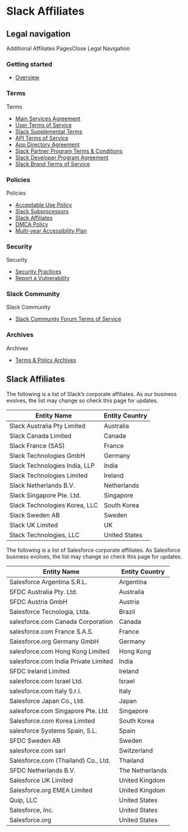# Slack Affiliates

## Legal navigation

Additional  Affiliates  PagesClose Legal Navigation

### Getting started

  * [Overview](https://slack.com/policies)

### Terms

Terms

  * [Main Services Agreement](https://slack.com/main-services-agreement)
  * [User Terms of Service](https://slack.com/terms-of-service/user)
  * [Slack Supplemental Terms](/slack-supplemental-terms)
  * [API Terms of Service](https://slack.com/terms-of-service/api)
  * [App Directory Agreement](https://slack.com/terms-of-service/app-directory)
  * [Slack Partner Program Terms & Conditions](https://slack.com/terms-of-service/partners)
  * [Slack Developer Program Agreement](https://slack.com/terms-of-service/slack-developer-program)
  * [Slack Brand Terms of Service](https://slack.com/terms-of-service/slack-brand)

### Policies

Policies

  * [Acceptable Use Policy](https://slack.com/acceptable-use-policy)
  * [Slack Subprocessors](/slack-subprocessors)
  * [Slack Affiliates](https://slack.com/affiliates)
  * [DMCA Policy](https://www.salesforce.com/company/legal/intellectual/)
  * [Multi-year Accessibility Plan](https://slack.com/accessibility-plan)

### Security

Security

  * [Security Practices](https://slack.com/security-practices)
  * [Report a Vulnerability](https://slack.com/report-vulnerability)

### Slack Community

Slack Community

  * [Slack Community Forum Terms of Service](https://slack.com/terms-of-service/community)

### Archives

Archives

  * [Terms & Policy Archives](https://slack.com/policy-archives)

## Slack Affiliates

The following is a list of Slack’s corporate affiliates. As our business
evolves, the list may change so check this page for updates.

Entity Name| Entity Country  
---|---  
Slack Australia Pty Limited| Australia  
Slack Canada Limited| Canada  
Slack France (SAS)| France  
Slack Technologies GmbH| Germany  
Slack Technologies India, LLP| India  
Slack Technologies Limited| Ireland  
Slack Netherlands B.V.| Netherlands  
Slack Singapore Pte. Ltd.| Singapore  
Slack Technologies Korea, LLC| South Korea  
Slack Sweden AB| Sweden  
Slack UK Limited| UK  
Slack Technologies, LLC| United States  
  

The following is a list of Salesforce corporate affiliates. As Salesforce
business evolves, the list may change so check this page for updates.

Entity Name| Entity Country  
---|---  
Salesforce Argentina S.R.L.| Argentina  
SFDC Australia Pty. Ltd.| Australia  
SFDC Austria GmbH| Austria  
Salesforce Tecnologia, Ltda.| Brazil  
salesforce.com Canada Corporation| Canada  
salesforce.com France S.A.S.| France  
Salesforce.org Germany GmbH| Germany  
salesforce.com Hong Kong Limited| Hong Kong  
salesforce.com India Private Limited| India  
SFDC Ireland Limited| Ireland  
salesforce.com Israel Ltd.| Israel  
salesforce.com Italy S.r.l.| Italy  
Salesforce Japan Co., Ltd.| Japan  
salesforce.com Singapore Pte. Ltd.| Singapore  
Salesforce.com Korea Limited| South Korea  
salesforce Systems Spain, S.L.| Spain  
SFDC Sweden AB| Sweden  
salesforce.com sarl| Switzerland  
Salesforce.com (Thailand) Co., Ltd.| Thailand  
SFDC Netherlands B.V.| The Netherlands  
Salesforce UK Limited| United Kingdom  
Salesforce.org EMEA Limited| United Kingdom  
Quip, LLC| United States  
Salesforce, Inc.| United States  
Salesforce.org| United States  
  
